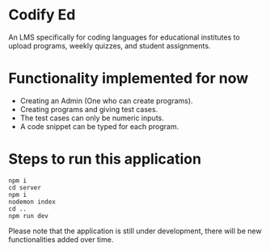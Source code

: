 # Codify Ed

An LMS specifically for coding languages for educational institutes to upload programs, weekly quizzes, and student assignments.

# Functionality implemented for now
- Creating an Admin (One who can create programs).
- Creating programs and giving test cases.
- The test cases can only be numeric inputs.
- A code snippet can be typed for each program.

# Steps to run this application
```
npm i
cd server
npm i
nodemon index
cd ..
npm run dev
```
Please note that the application is still under development, there will be new functionalities added over time.
